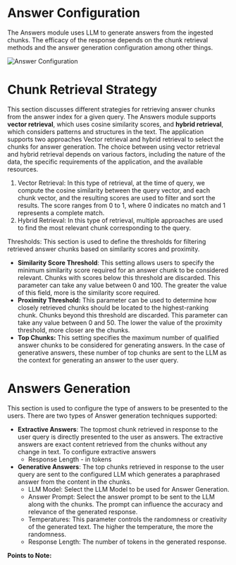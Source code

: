 # Answer Configuration

The Answers module uses LLM to generate answers from the ingested chunks. The efficacy of the response depends on the chunk retrieval methods and the answer generation configuration among other things. 

![Answer Configuration](../images/answer-configuration.png "Answer Configuration")



# Chunk Retrieval Strategy

This section discusses different strategies for retrieving answer chunks from the answer index for a given query. The Answers module supports **vector retrieval**, which uses cosine similarity scores, and **hybrid retrieval**, which considers patterns and structures in the text. The application supports two approaches Vector retrieval and hybrid retrieval to select the chunks for answer generation. The choice between using vector retrieval and hybrid retrieval depends on various factors, including the nature of the data, the specific requirements of the application, and the available resources. 



1. Vector Retrieval: In this type of retrieval, at the time of query, we compute the cosine similarity between the query vector, and each chunk vector, and the resulting scores are used to filter and sort the results. The score ranges from 0 to 1, where 0 indicates no match and 1 represents a complete match. 
2. Hybrid Retrieval: In this type of retrieval, multiple approaches are used to find the most relevant chunk corresponding to the query. 

Thresholds: This section is used to define the thresholds for filtering retrieved answer chunks based on similarity scores and proximity. 



* **Similarity Score Threshold**: This setting allows users to specify the minimum similarity score required for an answer chunk to be considered relevant. Chunks with scores below this threshold are discarded. This parameter can take any value between 0 and 100. The greater the value of this field, more is the similarity score required. 
* **Proximity Threshold:**  This parameter can be used to determine how closely retrieved chunks should be located to the highest-ranking chunk. Chunks beyond this threshold are discarded. This parameter can take any value between 0 and 50. The lower the value of the proximity threshold, more closer are the chunks. 
* **Top Chunks:** This setting specifies the maximum number of qualified answer chunks to be considered for generating answers. In the case of generative answers, these number of top chunks are sent to the LLM as the context for generating an answer to the user query. 


# Answers Generation

This section is used to configure the type of answers to be presented to the users. There are two types of Answer generation techniques supported:

* **Extractive Answers**: The topmost chunk retrieved in response to the user query is directly presented to the user as answers. The extractive answers are exact content retrieved from the chunks without any change in text. To configure extractive answers
    * Response  Length - in tokens
* **Generative Answers**: The top chunks retrieved in response to the user query are sent to the configured LLM which generates a paraphrased answer from the content in the chunks. 
    * LLM Model: Select the LLM Model to be used for Answer Generation. 
    * Answer Prompt: Select the answer prompt to be sent to the LLM along with the chunks. The prompt can influence the accuracy and relevance of the generated response.
    * Temperatures: This parameter controls the randomness or creativity of the generated text. The higher the temperature, the more the randomness. 
    * Response Length: The number of tokens in the generated response. 

**Points to Note:**

